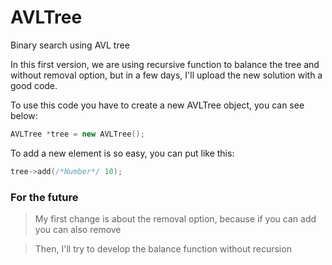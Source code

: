 # AVLTree
Binary search using AVL tree

In this first version, we are using recursive function to balance the tree and without removal option, but in a few days, I'll upload the new solution with a good code.

To use this code you have to create a new AVLTree object, you can see below:

``` C++
AVLTree *tree = new AVLTree();
```

To add a new element is so easy, you can put like this:

``` C++
tree->add(/*Number*/ 10);
```

### For the future

> My first change is about the removal option, because if you can add you can also remove

> Then, I'll try to develop the balance function without recursion